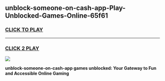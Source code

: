 
## unblock-someone-on-cash-app-Play-Unblocked-Games-Online-65f61
<h3>
<a href="https://premium76.site?title=unblock-someone-on-cash-app&ref=25A">CLICK TO PLAY</a></h3>
<hr>

<h3>
<a href="https://premium76.site?title=unblock-someone-on-cash-app&ref=25A">CLICK 2 PLAY</a>
  
</h3>

<a href="https://premium76.site?title=unblock-someone-on-cash-app&ref=25A"><img src="https://clearcache.store/games.png"></a>


**unblock-someone-on-cash-app games unblocked: Your Gateway to Fun and Accessible Online Gaming**
